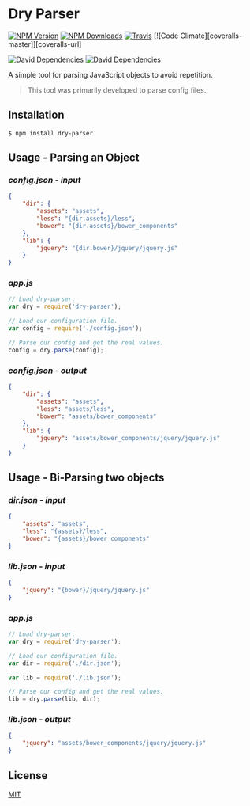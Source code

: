 # Dry Parser
[![NPM Version][npm-version-image]][npm-url]
[![NPM Downloads][npm-downloads-image]][npm-url]
[![Travis][travis-ci-image]][travis-ci-url]
[![Code Climate][coveralls-master]][coveralls-url]

[![David Dependencies][david-dependencies-image]][david-dependencies-url]
[![David Dependencies][david-dev-dependencies-image]][david-dev-dependencies-url]

A simple tool for parsing JavaScript objects to avoid repetition.

> This tool was primarily developed to parse config files.

## Installation

```
$ npm install dry-parser
```

## Usage - Parsing an Object
### _config.json - input_

```json
{
    "dir": {
        "assets": "assets",
        "less": "{dir.assets}/less",
        "bower": "{dir.assets}/bower_components"
    },
    "lib": {
        "jquery": "{dir.bower}/jquery/jquery.js"
    }
}
```

### _app.js_

```js
// Load dry-parser.
var dry = require('dry-parser');

// Load our configuration file.
var config = require('./config.json');

// Parse our config and get the real values.
config = dry.parse(config);
```

### _config.json - output_

```json
{
    "dir": {
        "assets": "assets",
        "less": "assets/less",
        "bower": "assets/bower_components"
    },
    "lib": {
        "jquery": "assets/bower_components/jquery/jquery.js"
    }
}
```

## Usage - Bi-Parsing two objects

### _dir.json - input_

```json
{
    "assets": "assets",
    "less": "{assets}/less",
    "bower": "{assets}/bower_components"
}
```

### _lib.json - input_

```json
{
    "jquery": "{bower}/jquery/jquery.js"
}
```

### _app.js_

```js
// Load dry-parser.
var dry = require('dry-parser');

// Load our configuration file.
var dir = require('./dir.json');

var lib = require('./lib.json');

// Parse our config and get the real values.
lib = dry.parse(lib, dir);
```

### _lib.json - output_

```json
{
    "jquery": "assets/bower_components/jquery/jquery.js"
}
```

## License
[MIT](https://github.com/arxstudios/dry-parser/blob/master/LICENSE)

[npm-version-image]: http://img.shields.io/npm/v/dry-parser.svg?style=flat
[npm-downloads-image]: http://img.shields.io/npm/dm/dry-parser.svg?style=flat
[npm-url]: https://npmjs.org/package/dry-parser

[travis-ci-image]: https://img.shields.io/travis/arxstudios/dry-parser.svg?style=flat
[travis-ci-url]: https://travis-ci.org/arxstudios/dry-parser

[code-climate-gpa-image]: https://img.shields.io/codeclimate/github/arxstudios/dry-parser.svg
[code-climate-coverage-image]: https://img.shields.io/codeclimate/coverage/github/arxstudios/dry-parser.svg
[code-climate-url]: https://codeclimate.com/github/arxstudios/dry-parser

[david-dependencies-image]: https://img.shields.io/david/arxstudios/dry-parser.svg
[david-dev-dependencies-image]: https://img.shields.io/david/dev/arxstudios/dry-parser.svg
[david-dependencies-url]: https://david-dm.org/arxstudios/dry-parser
[david-dev-dependencies-url]: https://david-dm.org/arxstudios/dry-parser#info=devDependencies
